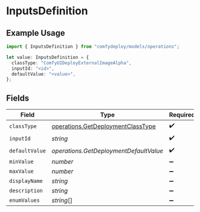 # InputsDefinition

## Example Usage

```typescript
import { InputsDefinition } from "comfydeploy/models/operations";

let value: InputsDefinition = {
  classType: "ComfyUIDeployExternalImageAlpha",
  inputId: "<id>",
  defaultValue: "<value>",
};
```

## Fields

| Field                                                                                  | Type                                                                                   | Required                                                                               | Description                                                                            |
| -------------------------------------------------------------------------------------- | -------------------------------------------------------------------------------------- | -------------------------------------------------------------------------------------- | -------------------------------------------------------------------------------------- |
| `classType`                                                                            | [operations.GetDeploymentClassType](../../models/operations/getdeploymentclasstype.md) | :heavy_check_mark:                                                                     | N/A                                                                                    |
| `inputId`                                                                              | *string*                                                                               | :heavy_check_mark:                                                                     | N/A                                                                                    |
| `defaultValue`                                                                         | *operations.GetDeploymentDefaultValue*                                                 | :heavy_check_mark:                                                                     | N/A                                                                                    |
| `minValue`                                                                             | *number*                                                                               | :heavy_minus_sign:                                                                     | N/A                                                                                    |
| `maxValue`                                                                             | *number*                                                                               | :heavy_minus_sign:                                                                     | N/A                                                                                    |
| `displayName`                                                                          | *string*                                                                               | :heavy_minus_sign:                                                                     | N/A                                                                                    |
| `description`                                                                          | *string*                                                                               | :heavy_minus_sign:                                                                     | N/A                                                                                    |
| `enumValues`                                                                           | *string*[]                                                                             | :heavy_minus_sign:                                                                     | N/A                                                                                    |